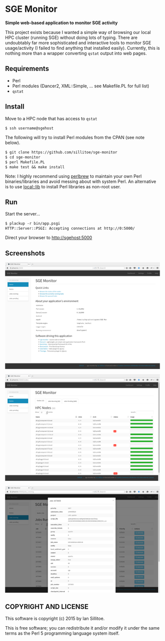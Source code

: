 # SGE Monitor

**Simple web-based application to monitor SGE activity**

This project exists because I wanted a simple way of browsing our local HPC cluster (running SGE)
without doing lots of typing. There are undoubtably far more sophisticated and interactive tools to monitor SGE usage/activity (I failed to find anything that installed easily). Currently, this is nothing more than a wrapper converting `qstat` output into web pages.

## Requirements

 * Perl
 * Perl modules (Dancer2, XML::Simple, ... see Makefile.PL for full list)
 * `qstat`

## Install

Move to a HPC node that has access to `qstat`

    $ ssh username@sgehost

The following will try to install Perl modules from the CPAN (see note below).

    $ git clone https://github.com/sillitoe/sge-monitor
    $ cd sge-monitor
    $ perl Makefile.PL
    $ make test && make install

Note: I highly recommend using [perlbrew](http://perlbrew.pl) to maintain your own Perl binaries/libraries and avoid messing about with system Perl. An alternative is to use [local::lib](http://stackoverflow.com/questions/2980297/how-can-i-use-cpan-as-a-non-root-user "StackOverflow: how-can-i-use-cpan-as-a-non-root-user") to install Perl libraries as non-root user.

## Run

Start the server...

    $ plackup -r bin/app.psgi
    HTTP::Server::PSGI: Accepting connections at http://0:5000/

Direct your browser to [http://sgehost:5000](http://sgehost:5000)

## Screenshots

![Home](/resources/screenshot-home.png?raw=true "Screenshot of home page")

![Nodes](/resources/screenshot-nodes.png?raw=true "Screenshot of 'nodes' page")

![Job details](/resources/screenshot-jobs.png?raw=true "Screenshot of 'job detail' page")

## COPYRIGHT AND LICENSE

This software is copyright (c) 2015 by Ian Sillitoe.

This is free software; you can redistribute it and/or modify it under the same terms as the Perl 5 programming language system itself.
